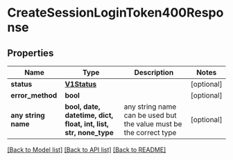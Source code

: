 # CreateSessionLoginToken400Response


## Properties
Name | Type | Description | Notes
------------ | ------------- | ------------- | -------------
**status** | [**V1Status**](V1Status.md) |  | [optional] 
**error_method** | **bool** |  | [optional] 
**any string name** | **bool, date, datetime, dict, float, int, list, str, none_type** | any string name can be used but the value must be the correct type | [optional]

[[Back to Model list]](../README.md#documentation-for-models) [[Back to API list]](../README.md#documentation-for-api-endpoints) [[Back to README]](../README.md)


